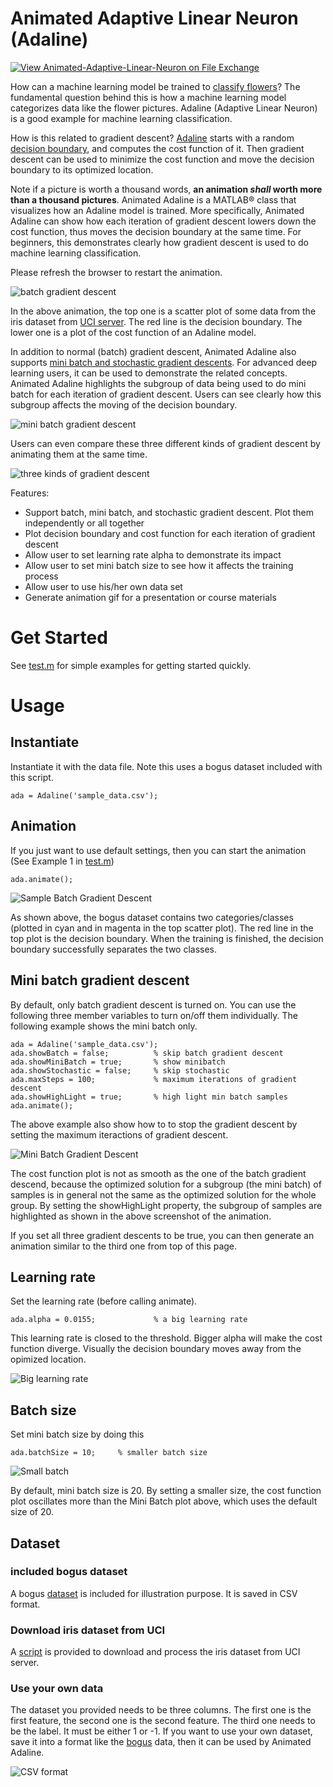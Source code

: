 # Animated Adaptive Linear Neuron (Adaline)
[![View Animated-Adaptive-Linear-Neuron on File Exchange](https://www.mathworks.com/matlabcentral/images/matlab-file-exchange.svg)](https://www.mathworks.com/matlabcentral/fileexchange/100726-animated-adaptive-linear-neuron)

How can a machine learning model be trained to [classify flowers](https://medium.com/gft-engineering/start-to-learn-machine-learning-with-the-iris-flower-classification-challenge-4859a920e5e3)? 
The fundamental question 
behind this is how a machine learning model categorizes data like the flower pictures. 
Adaline (Adaptive Linear Neuron) is a good example for machine learning classification.

How is this related to gradient descent? [Adaline](https://en.wikipedia.org/wiki/ADALINE) starts with a 
random [decision boundary](https://en.wikipedia.org/wiki/Decision_boundary), 
and computes the cost function of it. Then gradient descent can be used to minimize the cost function and 
move the decision boundary to its optimized location.

Note if a picture is worth a thousand words, **an animation _shall_ worth more than a thousand pictures**. 
Animated Adaline is a  MATLAB&reg; class that
visualizes how an Adaline model is trained. More specifically, Animated Adaline can show how each iteration 
of gradient descent lowers down the cost function, thus moves the decision boundary at the same time. For beginners, 
this demonstrates clearly how gradient descent is used to do machine learning classification.

Please refresh the browser to restart the animation.

![batch gradient descent](./batchGraDes.gif)

In the above animation, the top one is a scatter plot of some data from the iris dataset from [UCI server](https://archive.ics.uci.edu/ml/machine-learning-databases). 
The red line is the decision boundary. The lower one is a plot of the cost function of an Adaline model.

In addition to normal (batch) gradient descent, Animated Adaline also supports 
[mini batch and stochastic gradient descents](https://towardsdatascience.com/batch-mini-batch-stochastic-gradient-descent-7a62ecba642a).
For advanced deep learning users, it can be used to demonstrate the related concepts. Animated Adaline 
highlights the subgroup of data being used to do mini batch for each 
iteration of gradient descent. Users can see clearly how this subgroup affects the 
moving of the decision boundary. 

![mini batch gradient descent](./miniBatchGraDes.gif)

Users can even compare these three different kinds of gradient descent by animating them at the same time.

![three kinds of gradient descent](./allGraDes.gif)

Features:
* Support batch, mini batch, and stochastic gradient descent. Plot them independently or all together 
* Plot decision boundary and cost function for each iteration of gradient descent
* Allow user to set learning rate alpha to demonstrate its impact
* Allow user to set mini batch size to see how it affects the training process 
* Allow user to use his/her own data set
* Generate animation gif for a presentation or course materials

# Get Started
See [test.m](./test.m) for simple examples for getting started quickly.

# Usage
## Instantiate
Instantiate it with the data file. Note this uses a bogus dataset included with this script.

`
ada = Adaline('sample_data.csv');
`
## Animation
If you just want to use default settings, then you can start the animation (See Example 1 in 
[test.m](./test.m))

`
ada.animate();
`

![Sample Batch Gradient Descent](./sampleBatch.png)

As shown above, the bogus dataset contains two categories/classes (plotted in cyan and 
in magenta in the top scatter plot). The red line in the top plot is the decision boundary. When the
training is finished, the decision boundary successfully separates the two classes.

## Mini batch gradient descent
By default, only batch gradient descent is turned on. You can use the following three member variables to 
turn on/off them individually. The following example shows the mini batch only.
```
ada = Adaline('sample_data.csv');
ada.showBatch = false;          % skip batch gradient descent
ada.showMiniBatch = true;       % show minibatch
ada.showStochastic = false;     % skip stochastic 
ada.maxSteps = 100;             % maximum iterations of gradient descent
ada.showHighLight = true;       % high light min batch samples
ada.animate();
```
The above example also show how to to stop the gradient descent by setting the maximum iteractions of gradient
descent.

![Mini Batch Gradient Descent](./sampleMiniB.png)

The cost function plot is not as smooth as the one of the batch gradient descend, because the
optimized solution for a subgroup (the mini batch) of samples is in general not the same as
the optimized solution for the whole group. By setting the showHighLight property, the subgroup of
samples are highlighted as shown in the above screenshot of the animation. 

If you set all three gradient descents to be true, you can then generate an animation similar to the third one
from top of this page. 

## Learning rate
Set the learning rate (before calling animate).

`
ada.alpha = 0.0155;             % a big learning rate 
`

This learning rate is closed to the threshold. Bigger alpha will make the
cost function diverge. Visually the decision boundary moves away from 
the opimized location.

![Big learning rate](./sampleBigAlpha.png)

## Batch size
Set mini batch size by doing this

`
ada.batchSize = 10;     % smaller batch size
`

![Small batch](./sampleSmallerBatch.png)

By default, mini batch size is 20. By setting a smaller size, the cost function plot oscillates more
than the Mini Batch plot above, which uses the default size of 20.

## Dataset
### included bogus dataset
A bogus [dataset](./sample_data.csv) is included for illustration purpose. It is saved in CSV format.

### Download iris dataset from UCI
A [script](./downloadprocess.m) is provided to download and process the iris dataset from UCI server. 

### Use your own data
The dataset you provided needs to be three columns. The first one is the first feature, the second one is the second feature. The third one needs to be the label. It must be either 1 or -1.
If you want to use your own dataset, save it into a format like the [bogus](./sample_data.csv) data, then 
it can be used by Animated Adaline.

![CSV format](./csvFormat.png)

